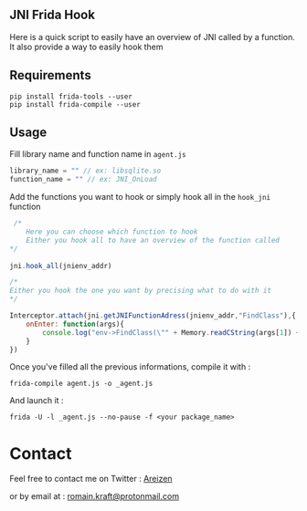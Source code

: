 ## JNI Frida Hook

Here is a quick script to easily have an overview of JNI called by a function.
It also provide a way to easily hook them

## Requirements

```
pip install frida-tools --user
pip install frida-compile --user
```

## Usage

Fill library name and function name in `agent.js`

```javascript
library_name = "" // ex: libsqlite.so
function_name = "" // ex: JNI_OnLoad
```

Add the functions you want to hook or simply hook all in the `hook_jni` function

```javascript
 /*
    Here you can choose which function to hook
    Either you hook all to have an overview of the function called
*/
    
jni.hook_all(jnienv_addr)

/*
Either you hook the one you want by precising what to do with it
*/

Interceptor.attach(jni.getJNIFunctionAdress(jnienv_addr,"FindClass"),{
    onEnter: function(args){
        console.log("env->FindClass(\"" + Memory.readCString(args[1]) + "\")")
    }
})
```

Once you've filled all the previous informations, compile it with :

```
frida-compile agent.js -o _agent.js
```

And launch it :

```
frida -U -l _agent.js --no-pause -f <your package_name>
```

# Contact

Feel free to contact me on Twitter : [Areizen](https://twitter.com/RomainKRAFT)

or by email at : <romain.kraft@protonmail.com>
